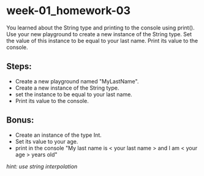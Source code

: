 # week-01_homework-03

You learned about the String type and printing to the console using print(). Use your new playground to create a new instance of the String type. Set the value of this instance to be equal to your last name. Print its value to the console.

## Steps:
- Create a new playground named "MyLastName".
- Create a new instance of the String type.
- set the instance to be equal to your last name.
- Print its value to the console.



## Bonus:
- Create an instance of the type Int.
- Set its value to your age.
- print in the console "My last name is < your last name > and I am < your age > years old"

*hint: use string interpolation* 


